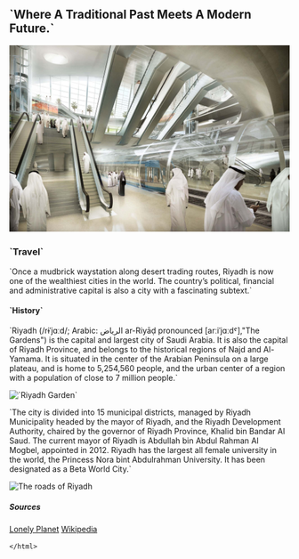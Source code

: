 <html>

<title><h1>`Welcome to Riyadh`</h1></title>
<h2>`Where A Traditional Past Meets A Modern Future.`</h2>

<img src="/images/transportation/transit.jpg" alt="Modern Transit">

  <h3>`Travel`</h3>
    <p>
      `Once a mudbrick waystation along desert trading routes, Riyadh is now one of the wealthiest cities in the world. The country’s political, financial and administrative capital is also a city with a fascinating subtext.`
    </p>

  <h4>`History`</h4>
    <p>
      `Riyadh (/rɨˈjɑːd/; Arabic: الرياض‎ ar-Riyāḍ pronounced [arːiˈjɑːdˤ],"The Gardens") is the capital and largest city of Saudi Arabia. It is also the capital of Riyadh Province, and belongs to the historical regions of Najd and Al-Yamama. It is situated in the center of the Arabian Peninsula on a large plateau, and is home to 5,254,560 people, and the urban center of a region with a population of close to 7 million people.`
    </p>
<img src="/images/garden.jpg" alt="`Riyadh Garden`">
    <p>
      `The city is divided into 15 municipal districts, managed by Riyadh Municipality headed by the mayor of Riyadh, and the Riyadh Development Authority, chaired by the governor of Riyadh Province, Khalid bin Bandar Al Saud. The current mayor of Riyadh is Abdullah bin Abdul Rahman Al Mogbel, appointed in 2012. Riyadh has the largest all female university in the world, the Princess Nora bint Abdulrahman University. It has been designated as a Beta World City.`
    </p>

<img src="/images/camels-in-truck.jpg" alt="The roads of Riyadh">

  <h5>Sources</h5>
    <a href="http://www.lonelyplanet.com/saudi-arabia/riyadh">Lonely Planet</a>
    <a href="http://en.wikipedia.org/wiki/Riyadh">Wikipedia</a>

    </html>
